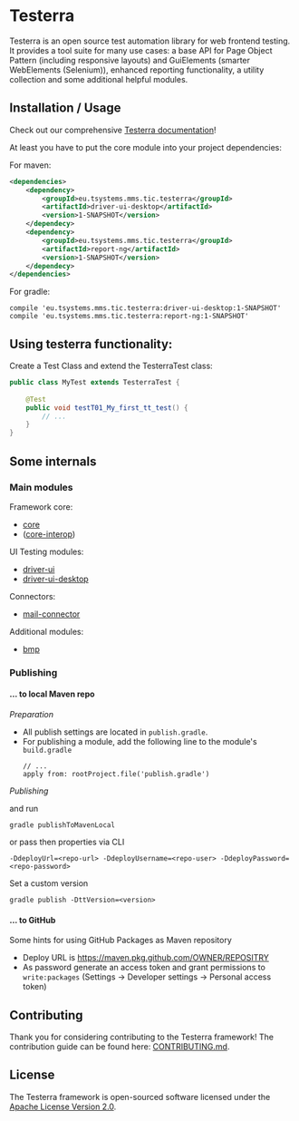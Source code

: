 # Testerra
Testerra is an open source test automation library for web frontend testing. It provides a tool suite for many use cases: 
a base API for Page Object Pattern (including responsive layouts) and GuiElements (smarter WebElements (Selenium)), 
enhanced reporting functionality, a utility collection and some additional helpful modules.

## Installation / Usage

Check out our comprehensive [Testerra documentation](http://docs.testerra.io)!

At least you have to put the core module into your project dependencies:

For maven:

```xml
<dependencies>
    <dependency>
        <groupId>eu.tsystems.mms.tic.testerra</groupId>
        <artifactId>driver-ui-desktop</artifactId>
        <version>1-SNAPSHOT</version>
    </dependecy>
    <dependency>
        <groupId>eu.tsystems.mms.tic.testerra</groupId>
        <artifactId>report-ng</artifactId>
        <version>1-SNAPSHOT</version>
    </dependecy>
</dependencies>
```

For gradle:
```text
compile 'eu.tsystems.mms.tic.testerra:driver-ui-desktop:1-SNAPSHOT'
compile 'eu.tsystems.mms.tic.testerra:report-ng:1-SNAPSHOT'
```

## Using testerra functionality:

Create a Test Class and extend the TesterraTest class:

```java
public class MyTest extends TesterraTest {
    
    @Test
    public void testT01_My_first_tt_test() {
        // ...
    }
}
```
## Some internals

### Main modules

Framework core:
* [core](core/README.md)
* ([core-interop](core-interop/README.md))

UI Testing modules:
* [driver-ui](driver-ui/README.md)
* [driver-ui-desktop](driver-ui-desktop/README.md)

Connectors:
* [mail-connector](mail-connector/README.md)

Additional modules:
* [bmp](bmp/README.md)


### Publishing

#### ... to local Maven repo

_Preparation_

* All publish settings are located in ``publish.gradle``.
* For publishing a module, add the following line to the module's ``build.gradle``
  ````
  // ...
  apply from: rootProject.file('publish.gradle')
  ````

_Publishing_

and run
```shell
gradle publishToMavenLocal
```
or pass then properties via CLI
```shell
-DdeployUrl=<repo-url> -DdeployUsername=<repo-user> -DdeployPassword=<repo-password>
```

Set a custom version
```shell script
gradle publish -DttVersion=<version>
```

#### ... to GitHub

Some hints for using GitHub Packages as Maven repository

* Deploy URL is https://maven.pkg.github.com/OWNER/REPOSITRY
* As password generate an access token and grant permissions to ``write:packages`` (Settings -> Developer settings -> Personal access token)
  
## Contributing
Thank you for considering contributing to the Testerra framework! The contribution guide can be found here: [CONTRIBUTING.md](CONTRIBUTING.md).

## License
The Testerra framework is open-sourced software licensed under the [Apache License Version 2.0](LICENSE).

